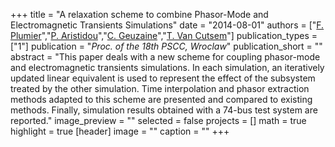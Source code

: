 +++
title = "A relaxation scheme to combine Phasor-Mode and Electromagnetic Transients Simulations"
date = "2014-08-01"
authors = ["[F. Plumier](https://scholar.google.ch/citations?user=2tyCECYAAAAJ&hl=en)","[P. Aristidou](https://www.paristidou.info)","[C. Geuzaine](http://www.montefiore.ulg.ac.be/~geuzaine/)","[T. Van Cutsem](http://www.montefiore.ulg.ac.be/~vct/)"]
publication_types = ["1"]
publication = "_Proc. of the 18th PSCC, Wroclaw_"
publication_short = ""
abstract = "This paper deals with a new scheme for coupling phasor-mode and electromagnetic transients simulations. In each simulation, an iteratively updated linear equivalent is used to represent the effect of the subsystem treated by the other simulation. Time interpolation and phasor extraction methods adapted to this scheme are presented and compared to existing methods. Finally, simulation results obtained with a 74-bus test system are reported."
image_preview = ""
selected = false
projects = []
math = true
highlight = true
[header]
image = ""
caption = ""
+++

